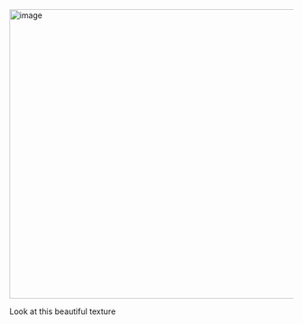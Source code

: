 <img width="645" height="513" alt="image" src="https://github.com/user-attachments/assets/91c79ccf-99b3-4250-8e17-d480febcdab4" />


Look at this beautiful texture
